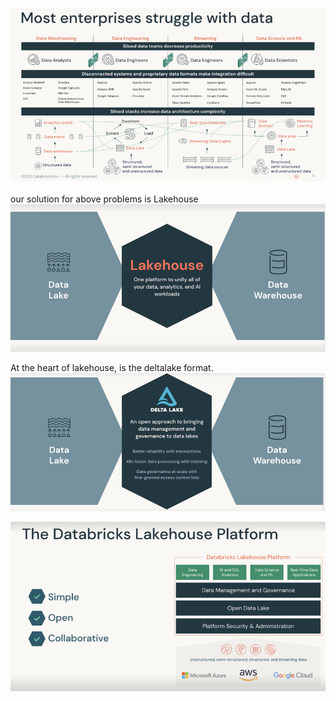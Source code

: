 
![img_1.png](img_1.png) <br>
 <br>
our solution for above problems is Lakehouse <br>
![img_2.png](img_2.png) <br>

At the heart of lakehouse, is the deltalake format. <br>
![img_3.png](img_3.png) <br>

![img_4.png](img_4.png) <br>

